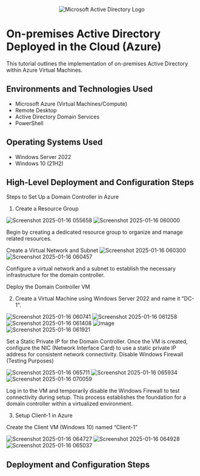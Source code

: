 <p align="center">
<img src="https://i.imgur.com/pU5A58S.png" alt="Microsoft Active Directory Logo"/>
</p>

<h1>On-premises Active Directory Deployed in the Cloud (Azure)</h1>
This tutorial outlines the implementation of on-premises Active Directory within Azure Virtual Machines.<br />

<h2>Environments and Technologies Used</h2>

- Microsoft Azure (Virtual Machines/Compute)
- Remote Desktop
- Active Directory Domain Services
- PowerShell

<h2>Operating Systems Used </h2>

- Windows Server 2022
- Windows 10 (21H2)

<h2>High-Level Deployment and Configuration Steps</h2>

Steps to Set Up a Domain Controller in Azure

1) Create a Resource Group

![Screenshot 2025-01-16 055658](https://github.com/user-attachments/assets/f158ca8e-5359-483c-bd46-1313dfebb8af)
![Screenshot 2025-01-16 060000](https://github.com/user-attachments/assets/6980a569-46b7-4a2a-ac05-8150f5bf45c0)

Begin by creating a dedicated resource group to organize and manage related resources.

Create a Virtual Network and Subnet
![Screenshot 2025-01-16 060300](https://github.com/user-attachments/assets/7335a377-c2b9-4869-ac26-784c8184bdca)
![Screenshot 2025-01-16 060457](https://github.com/user-attachments/assets/7895b55a-5449-4b82-a88b-290e4c9b8cbc)

Configure a virtual network and a subnet to establish the necessary infrastructure for the domain controller.

Deploy the Domain Controller VM

2) Create a Virtual Machine using Windows Server 2022 and name it "DC-1".

![Screenshot 2025-01-16 060741](https://github.com/user-attachments/assets/6e24c5c8-3e17-40a7-b6e9-378a4c5a4732)
![Screenshot 2025-01-16 061258](https://github.com/user-attachments/assets/abb23de1-a7f3-4228-b846-6c5fdfc275be)
![Screenshot 2025-01-16 061408](https://github.com/user-attachments/assets/eed0ddba-be41-426b-a266-108478558320)
![image](https://github.com/user-attachments/assets/957fea81-cc2b-4916-832f-a7129efed024)
![Screenshot 2025-01-16 061921](https://github.com/user-attachments/assets/31d9841e-74bf-4116-9b1e-1f42c9bf9e02)

Set a Static Private IP for the Domain Controller. Once the VM is created, configure the NIC (Network Interface Card) to use a static private IP address for consistent network connectivity.
Disable Windows Firewall (Testing Purposes)

![Screenshot 2025-01-16 065711](https://github.com/user-attachments/assets/046d9b9f-9887-4eec-9e70-0cbde65ce9a8)
![Screenshot 2025-01-16 065934](https://github.com/user-attachments/assets/968b3f8a-289d-4228-8558-d72f37806700)
![Screenshot 2025-01-16 070059](https://github.com/user-attachments/assets/3fc5b36e-0a33-4716-bedf-5c356752d9cc)


Log in to the VM and temporarily disable the Windows Firewall to test connectivity during setup.
This process establishes the foundation for a domain controller within a virtualized environment.


3) Setup Client-1 in Azure

Create the Client VM (Windows 10) named “Client-1”

![Screenshot 2025-01-16 064727](https://github.com/user-attachments/assets/20a678fc-9087-4d7a-8099-b6be66825b0d)
![Screenshot 2025-01-16 064928](https://github.com/user-attachments/assets/2e8de1d0-e26d-4fc9-963c-757667211cd1)
![Screenshot 2025-01-16 065037](https://github.com/user-attachments/assets/3468f51f-afb4-4c8b-9cfb-bf33d0bf3964)











<h2>Deployment and Configuration Steps</h2>
